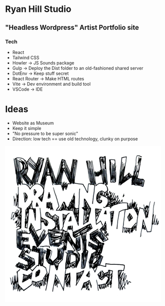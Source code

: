 # Ryan Hill Studio

## "Headless Wordpress" Artist Portfolio site 

### Tech
- React
- Tailwind CSS
- Howler -> JS Sounds package
- Gulp -> Deploy the Dist folder to an old-fashioned shared server
- DotEnv -> Keep stuff secret
- React Router -> Make HTML routes
- Vite -> Dev environment and build tool
- VSCode -> IDE


# Ideas
- Website as Museum
- Keep it simple
- "No pressure to be super sonic"
- Direction: low tech == use old technology, clunky on purpose

![Ryan Hill Menu Doodle](/public/images/site/menu/ryan_menu_01.jpg)
